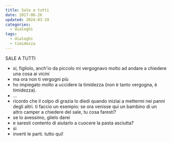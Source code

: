 ```yaml
---
title: Sale a tutti
date: 2017-06-26
updated: 2024-03-19
categories:
  - dialoghi
tags:
  - dialoghi
  - timidezza
---
```


SALE A TUTTI
- si, figliolo, anch'io da piccolo mi vergognavo molto ad andare a chiedere una cosa ai vicini
- ma ora non ti vergogni più
- ho impiegato molto a uccidere la timidezza (non è tanto vergogna, è timidezza). 
- ...
- ricordo che il colpo di grazia lo diedi quando iniziai a mettermi nei panni degli altri. ti faccio un esempio:
se ora venisse qui un bambino di un altro camper a chiedere del sale, tu cosa faresti?
- se lo avessimo, glielo darei
- e saresti contento di aiutarlo a cuocere la pasta asciutta?
- si
- inverti le parti. tutto qui!
